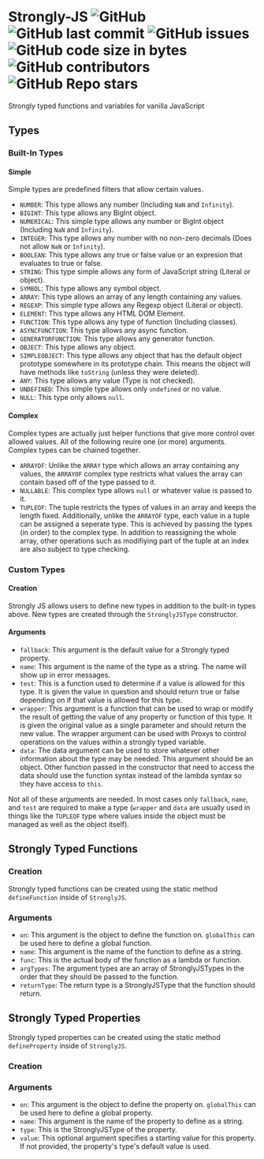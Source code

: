 # Strongly-JS ![GitHub](https://img.shields.io/github/license/SteveBeeblebrox/Strongly-JS?style=flat-square) ![GitHub last commit](https://img.shields.io/github/last-commit/SteveBeeblebrox/Strongly-JS?style=flat-square) ![GitHub issues](https://img.shields.io/github/issues-raw/SteveBeeblebrox/Strongly-JS?style=flat-square) ![GitHub code size in bytes](https://img.shields.io/github/languages/code-size/SteveBeeblebrox/Strongly-JS?style=flat-square) ![GitHub contributors](https://img.shields.io/github/contributors/SteveBeeblebrox/Strongly-JS?color=007EC6&style=flat-square) ![GitHub Repo stars](https://img.shields.io/github/stars/SteveBeeblebrox/Strongly-JS?style=flat-square)
Strongly typed functions and variables for vanilla JavaScript
## Types
### Built-In Types
#### Simple
Simple types are predefined filters that allow certain values.
+ `NUMBER`: This type allows any number (Including `NaN` and `Infinity`).
+ `BIGINT`: This type allows any BigInt object.
+ `NUMERICAL`: This simple type allows any number or BigInt object (Including `NaN` and `Infinity`).
+ `INTEGER`: This type allows any number with no non-zero decimals (Does not allow `NaN` or `Infinity`).
+ `BOOLEAN`: This type allows any true or false value or an expresion that evaluates to true or false.
+ `STRING`: This type simple allows any form of JavaScript string (Literal or object).
+ `SYMBOL`: This type allows any symbol object.
+ `ARRAY`: This type allows an array of any length containing any values.
+ `REGEXP`: This simple type allows any Regexp object (Literal or object).
+ `ELEMENT`: This type allows any HTML DOM Element.
+ `FUNCTION`: This type allows any type of function (Including classes).
+ `ASYNCFUNCTION`: This type allows any async function.
+ `GENERATORFUNCTION`: This type allows any generator function.
+ `OBJECT`: This type allows any object.
+ `SIMPLEOBJECT`: This type allows any object that has the default object prototype somewhere in its prototype chain. This means the object will have methods like `toString` (unless they were deleted).
+ `ANY`: This type allows any value (Type is not checked).
+ `UNDEFINED`: This simple type allows only `undefined` or no value.
+ `NULL`: This type only allows `null`.
#### Complex
Complex types are actually just helper functions that give more control over allowed values. All of the following reuire one (or more) arguments. Complex types can be chained together.
+ `ARRAYOF`: Unlike the `ARRAY` type which allows an array containing any values, the `ARRAYOF` complex type restricts what values the array can contain based off of the type passed to it.
+ `NULLABLE`: This complex type allows `null` or whatever value is passed to it.
+ `TUPLEOF`: The tuple restricts the types of values in an array and keeps the length fixed. Additionally, unlike the `ARRAYOF` type, each value in a tuple can be assigned a seperate type. This is achieved by passing the types (in order) to the complex type. In addition to reassigning the whole array, other operations such as modifiying part of the tuple at an index are also subject to type checking.
### Custom Types
#### Creation
Strongly JS allows users to define new types in addition to the built-in types above. New types are created through the `StronglyJSType` constructor.
#### Arguments
+ `fallback`: This argument is the default value for a Strongly typed property.
+ `name`: This argument is the name of the type as a string. The name will show up in error messages.
+ `test`: This is a function used to determine if a value is allowed for this type. It is given the value in question and should return true or false depending on if that value is allowed for this type.
+ `wrapper`: This argument is a function that can be used to wrap or modify the result of getting the value of any property or function of this type. It is given the original value as a single parameter and should return the new value. The wrapper argument can be used with Proxys to control operations on the values within a strongly typed variable.
+ `data`: The data argument can be used to store whatever other information about the type may be needed. This argument should be an object. Other function passed in the constructor that need to access the data should use the function syntax instead of the lambda syntax so they have access to `this`.  
  
Not all of these arguments are needed. In most cases only `fallback`, `name`, and `test` are required to make a type (`wrapper` and `data` are usually used in things like the `TUPLEOF` type where values inside the object must be managed as well as the object itself).
## Strongly Typed Functions
### Creation
Strongly typed functions can be created using the static method `defineFunction` inside of `StronglyJS`.
### Arguments
+ `on`: This argument is the object to define the function on. `globalThis` can be used here to define a global function.
+ `name`: This argument is the name of the function to define as a string.
+ `func`: This is the actual body of the function as a lambda or function.
+ `argTypes`: The argument types are an array of StronglyJSTypes in the order that they should be passed to the function.
+ `returnType`: The return type is a StronglyJSType that the function should return.
## Strongly Typed Properties
Strongly typed properties can be created using the static method `defineProperty` inside of `StronglyJS`.
### Creation
### Arguments
+ `on`: This argument is the object to define the property on. `globalThis` can be used here to define a global property.
+ `name`: This argument is the name of the property to define as a string.
+ `type`: This is the StronglyJSType of the property.
+ `value`: This optional argument specifies a starting value for this property. If not provided, the property's type's default value is used.
